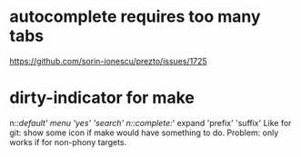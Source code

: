 # autocomplete requires too many tabs
https://github.com/sorin-ionescu/prezto/issues/1725


# dirty-indicator for make
n:*:default' menu 'yes' 'search'
n::complete:*' expand 'prefix' 'suffix'
Like for git: show some icon if make would have something to do.
Problem: only works if for non-phony targets.
